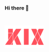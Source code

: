 ### Hi there 👋

<br>  


[<img alt="kix" width="25%" src="./logo.png" />](https://kixjs.ml/)


<br>

